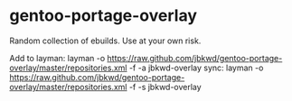 # gentoo-portage-overlay
Random collection of ebuilds. 
Use at your own risk.

Add to layman: 
layman -o https://raw.github.com/jbkwd/gentoo-portage-overlay/master/repositories.xml -f -a jbkwd-overlay
sync:
layman -o https://raw.github.com/jbkwd/gentoo-portage-overlay/master/repositories.xml -f -s jbkwd-overlay
